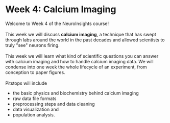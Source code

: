 # Week 4: Calcium Imaging
Welcome to Week 4 of the NeuroInsights course! 
<br> <br>
This week we will discuss **calcium imaging**, a technique that has swept through labs around the world in the past decades and allowed scientists to truly "see" neurons firing.
<br> <br>
This week we will learn what kind of scientific questions you can answer with calcium imaging and how to handle calcium imaging data. We will condense into one week the whole lifecycle of an experiment, from conception to paper figures. <br> <br> Pitstops will include 
+ the basic physics and biochemistry behind calcium imaging
+ raw data file formats
+ preprocessing steps and data cleaning
+ data visualization and 
+ population analysis.
<br>
